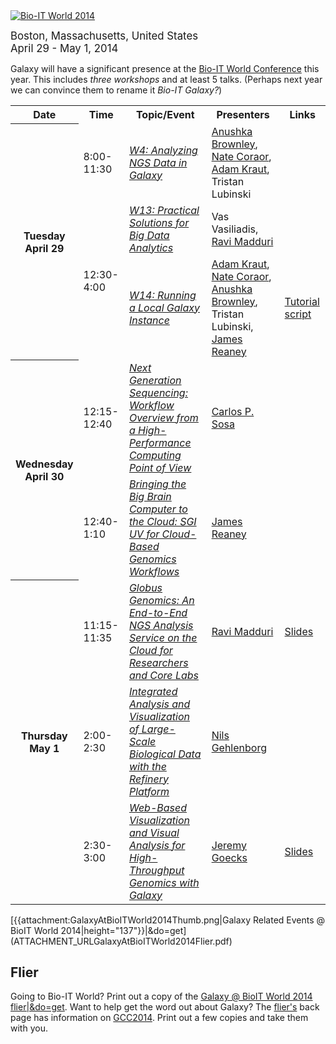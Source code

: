 <div class='center'>
<a href='http://www.bio-itworldexpo.com/'><img src='/Images/Logos/BioITWorld2014LogoWider.png' alt='Bio-IT World 2014' /></a>

<span style="font-size: larger;"> Boston, Massachusetts, United States <br />
April 29 - May 1, 2014 </span>
</div>

Galaxy will have a significant presence at the [Bio-IT World Conference](http://www.bio-itworldexpo.com/) this year.  This includes *three workshops* and at least 5 talks.  (Perhaps next year we can convince them to rename it *Bio-IT Galaxy?*)

<table>
  <tr class="th" >
    <th> Date </th>
    <th> Time </th>
    <th> Topic/Event </th>
    <th> Presenters </th>
    <th> Links </th>
  </tr>
  <tr>
    <th rowspan=3> Tuesday<br />April 29 </th>
    <td rowspan=1> 8:00-11:30 </td>
    <td> <em><a href='http://www.bio-itworldexpo.com/Bio-It_Expo_Content.aspx?id=135146'>W4: Analyzing NGS Data in Galaxy</a></em> </td>
    <td> <a href='http://bioteam.net/company-leadership/'>Anushka Brownley</a>, <a href='/nate'>Nate Coraor</a>, <a href='http://bioteam.net/company-leadership/'>Adam Kraut</a>, Tristan Lubinski </td>
    <td> </td>
  </tr>
  <tr>
    <td rowspan=2> 12:30-4:00 </td>
    <td> <em><a href='http://www.bio-itworldexpo.com/Bio-It_Expo_Content.aspx?id=135075'>W13: Practical Solutions for Big Data Analytics</a></em> </td>
    <td> Vas Vasiliadis, <a href='http://www.mcs.anl.gov/person/ravi-madduri'>Ravi Madduri</a> </td>
    <td> </td>
  </tr>
  <tr>
    <td> <em><a href='http://www.bio-itworldexpo.com/Bio-It_Expo_Content.aspx?id=135152'>W14: Running a Local Galaxy Instance</a></em> </td>
    <td> <a href='http://bioteam.net/company-leadership/'>Adam Kraut</a>, <a href='/nate'>Nate Coraor</a>, <a href='http://bioteam.net/company-leadership/'>Anushka Brownley</a>, Tristan Lubinski, <a href='http://www.sgi.com/solutions/genomics'>James Reaney</a> </td>
    <td> <a href='/Events/BioITWorld2014/W14'>Tutorial script</a> </td>
  </tr>
  <tr>
    <th rowspan=2> Wednesday<br />April 30 </th>
    <td> 12:15-12:40 </td>
    <td> <em><a href='http://www.bio-itworldexpo.com/Next-Gen-Sequencing-Informatics/'>Next Generation Sequencing: Workflow Overview from a High-Performance Computing Point of View</a></em> </td>
    <td> <a href='http://www.linkedin.com/pub/carlos-p-sosa/4/151/275'>Carlos P. Sosa</a> </td>
    <td> </td>
  </tr>
  <tr>
    <td> 12:40-1:10 </td>
    <td> <em><a href='http://www.bio-itworldexpo.com/Cloud-Computing-Boston/#James_Reaney'>Bringing the Big Brain Computer to the Cloud: SGI UV for Cloud-Based Genomics Workflows</a></em> </td>
    <td> <a href='http://www.sgi.com/solutions/genomics'>James Reaney</a> </td>
    <td> </td>
  </tr>
  <tr>
    <th rowspan=3> Thursday<br />May 1 </th>
    <td> 11:15-11:35 </td>
    <td> <em><a href='http://www.bio-itworldexpo.com/Next-Gen-Sequencing-Informatics/'>Globus Genomics: An End-to-End NGS Analysis Service on the Cloud for Researchers and Core Labs</a></em> </td>
    <td> <a href='http://www.mcs.anl.gov/person/ravi-madduri'>Ravi Madduri</a> </td>
    <td> <a href='PLACEHOLDER_ATTACHMENT_URLDocuments/Presentations/2014BioITMadduri.pdf'>Slides</a> </td>
  </tr>
  <tr>
    <td> 2:00-2:30 </td>
    <td> <em><a href='http://www.bio-itworldexpo.com/Data-Visualization/'>Integrated Analysis and Visualization of Large-Scale Biological Data with the Refinery Platform</a></em> </td>
    <td> <a href='http://gehlenborg.com/'>Nils Gehlenborg</a> </td>
    <td> </td>
  </tr>
  <tr>
    <td> 2:30-3:00 </td>
    <td> <em><a href='http://www.bio-itworldexpo.com/Data-Visualization/'>Web-Based Visualization and Visual Analysis for High-Throughput Genomics with Galaxy</a></em> </td>
    <td> <a href='/JeremyGoecks'>Jeremy Goecks</a> </td>
    <td> <a href='PLACEHOLDER_ATTACHMENT_URLDocuments/Presentations/2014BioITGoecks.pdf'>Slides</a> </td>
  </tr>
</table>



<div class='left'>
[{{attachment:GalaxyAtBioITWorld2014Thumb.png|Galaxy Related Events @ BioIT World 2014|height="137"}}|&do=get](ATTACHMENT_URLGalaxyAtBioITWorld2014Flier.pdf)</div>

## Flier

Going to Bio-IT World?  Print out a copy of the [Galaxy @ BioIT World 2014 flier|&do=get](ATTACHMENT_URLGalaxyAtBioITWorld2014Flier.pdf).  Want to help get the word out about Galaxy?  The [flier's](ATTACHMENT_URLGalaxyAtBioITWorld2014Flier.pdf) back page has information on [GCC2014](/Events/GCC2014).  Print out a few copies and take them with you.
